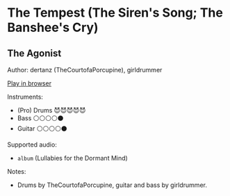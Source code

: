 # The Tempest \(The Siren's Song; The Banshee's Cry\)

## The Agonist

Author: dertanz (TheCourtofaPorcupine), girldrummer

[Play in browser](http://pages.cs.wisc.edu/~tolly/customs/?title=the-tempest&artist=the-agonist)

Instruments:

  * (Pro) Drums 😈😈😈😈😈
  * Bass ⚪️⚪️⚪️⚪️⚫️
  * Guitar ⚪️⚪️⚪️⚪️⚫️

Supported audio:

  * `album` (Lullabies for the Dormant Mind)

Notes:

  * Drums by TheCourtofaPorcupine, guitar and bass by girldrummer.

